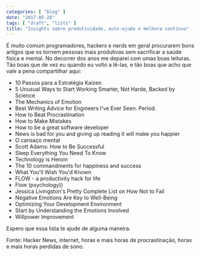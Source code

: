 ```yaml
---
categories: [ "blog" ]
date: "2017-05-28"
tags: [ "draft", "lists" ]
title: "Insights sobre produtividade, auto-ajuda e melhora contínua"
---
```

É muito comum programadores, hackers e nerds em geral procurarem
bons artigos que os tornem pessoas mais produtivas sem sacrificar a
saúde física e mental. No decorrer dos anos me deparei com umas boas
leituras. Tão boas que de vez eu quando eu volto a lê-las, e tão boas
que acho que vale a pena compartilhar aqui:

 - 10 Passos para a Estratégia Kaizen
 - 5 Unusual Ways to Start Working Smarter, Not Harde,  Backed by Science
 - The Mechanics of Emotion
 - Best Writing Advice for Engineers I've Ever Seen. Period.
 - How to Beat Procrastination
 - How to Make Mistakes
 - How to be a great software developer
 - News is bad for you and giving up reading it will make you happier
 - O cansaço mental
 - Scott Adams: How to Be Successful
 - Sleep Everything You Need To Know
 - Technology is Heroin
 - The 10 commandments for happiness and success
 - What You'll Wish You'd Known
 - FLOW - a productivity hack for life
 - Flow (psychology))
 - Jessica Livingston's Pretty Complete List on How Not to Fail
 - Negative Emotions Are Key to Well-Being
 - Optimizing Your Development Environment
 - Start by Understanding the Emotions Involved
 - Willpower Improvement

Espero que essa lista te ajude de alguma maneira.

Fonte: Hacker News, internet, horas e mais horas de procrastinação,
horas e mais horas perdidas de sono.
